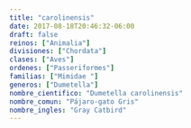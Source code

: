 ```yaml
---
title: "carolinensis"
date: 2017-08-18T20:46:32-06:00
draft: false
reinos: ["Animalia"]
divisiones: ["Chordata"]
clases: ["Aves"]
ordenes: ["Passeriformes"]
familias: ["Mimidae "]
generos: ["Dumetella"]
nombre_cientifico: "Dumetella carolinensis"
nombre_comun: "Pájaro-gato Gris"
nombre_ingles: "Gray Catbird"
---
```

